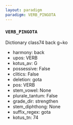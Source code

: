 ```yaml
---
layout: paradigm
paradigm: VERB_PINGOTA
---
```

### ` VERB_PINGOTA `

Dictionary class74 back g~ko
* harmony: back
* upos: VERB
* kotus_av: G
* possessive: False
* clitics: False
* deletion: gota
* pos: VERB
* stem_vowel: None
* plurale_tantum: False
* grade_dir: strengthen
* stem_diphthong: None
* suffix_regex: gota
* kotus_tn: 74
